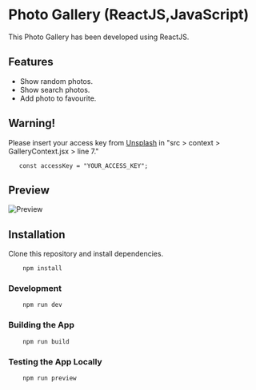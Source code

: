 # Photo Gallery (ReactJS,JavaScript)

This Photo Gallery has been developed using ReactJS.

## Features

- Show random photos.
- Show search photos.
- Add photo to favourite.

## Warning!

Please insert your access key from [Unsplash](https://unsplash.com/developers) in "src > context > GalleryContext.jsx > line 7."

       const accessKey = "YOUR_ACCESS_KEY";

## Preview

![Preview](https://github.com/parunchxi/React-Photo-Gallery/assets/127289841/8a9bc35e-e184-4034-aa54-4eaaed5a4085)

## Installation

Clone this repository and install dependencies.

        npm install

### Development

        npm run dev

### Building the App

        npm run build

### Testing the App Locally

        npm run preview
